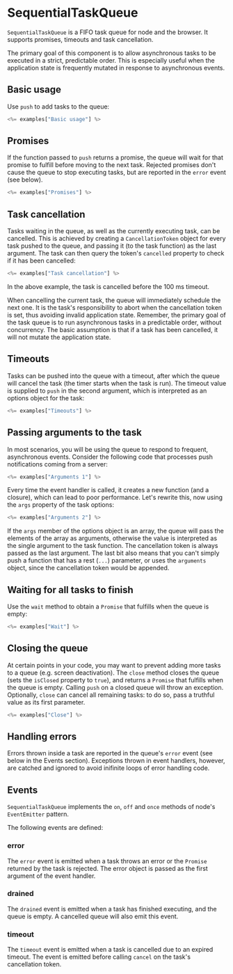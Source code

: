 # SequentialTaskQueue

`SequentialTaskQueue` is a FIFO task queue for node and the browser. It supports promises, timeouts and task cancellation.

The primary goal of this component is to allow asynchronous tasks to be executed in a strict, predictable order. 
This is especially useful when the application state is frequently mutated in response to asynchronous events.

## Basic usage

Use `push` to add tasks to the queue:

```js
<%= examples["Basic usage"] %>
```

## Promises

If the function passed to `push` returns a promise, the queue will wait for that promise to fulfill before moving to the next task.
Rejected promises don't cause the queue to stop executing tasks, but are reported in the `error` event (see below).  

```js
<%= examples["Promises"] %>
```

## Task cancellation

Tasks waiting in the queue, as well as the currently executing task, can be cancelled. This is achieved by creating a `CancellationToken` object
for every task pushed to the queue, and passing it (to the task function) as the last argument. The task can then query the token's `cancelled` property to check if it
has been cancelled:

```js
<%= examples["Task cancellation"] %>
```

In the above example, the task is cancelled before the 100 ms timeout. 

When cancelling the current task, the queue will immediately schedule the next one. 
It is the task's responsibility to abort when the cancellation token is set, thus avoiding invalid application state.
Remember, the primary goal of the task queue is to run asynchronous tasks in a predictable order, without concurrency. 
The basic assumption is that if a task has been cancelled, it will not mutate the application state.  

## Timeouts

Tasks can be pushed into the queue with a timeout, after which the queue will cancel the task (the timer starts when the task is run).
The timeout value is supplied to `push` in the second argument, which is interpreted as an options object for the task:

```js
<%= examples["Timeouts"] %>
```

## Passing arguments to the task

In most scenarios, you will be using the queue to respond to frequent, asynchronous events. Consider the following code that processes push notifications
coming from a server:

```js
<%= examples["Arguments 1"] %>
```
 
Every time the event handler is called, it creates a new function (and a closure), which can lead to poor performance. 
Let's rewrite this, now using the `args` property of the task options:

```js
<%= examples["Arguments 2"] %>
```

If the `args` member of the options object is an array, the queue will pass the elements of the array as arguments, otherwise
the value is interpreted as the single argument to the task function. The cancellation token is always passed as the last argument.
The last bit also means that you can't simply push a function that has a rest (`...`) parameter, or uses the `arguments` object, 
since the cancellation token would be appended.   

## Waiting for all tasks to finish

Use the `wait` method to obtain a `Promise` that fulfills when the queue is empty:
  
```js
<%= examples["Wait"] %>
```

## Closing the queue

At certain points in your code, you may want to prevent adding more tasks to a queue (e.g. screen deactivation). 
The `close` method closes the queue (sets the `isClosed` property to `true`), and returns a `Promise` that fulfills when the queue is empty. 
Calling `push` on a closed queue will throw an exception. Optionally, `close` can cancel all remaining tasks: 
to do so, pass a truthful value as its first parameter.

```js
<%= examples["Close"] %>
```

## Handling errors

Errors thrown inside a task are reported in the queue's `error` event (see below in the Events section). 
Exceptions thrown in event handlers, however, are catched and ignored to avoid inifinite loops of error handling code.

## Events

`SequentialTaskQueue` implements the `on`, `off` and `once` methods of node's `EventEmitter` pattern. 

The following events are defined:
 
### error

The `error` event is emitted when a task throws an error or the `Promise` returned by the task is rejected. The error object is
passed as the first argument of the event handler.

### drained

The `drained` event is emitted when a task has finished executing, and the queue is empty. A cancelled queue will also emit this event.

### timeout

The `timeout` event is emitted when a task is cancelled due to an expired timeout. The event is emitted before calling `cancel` on the task's cancellation token.  